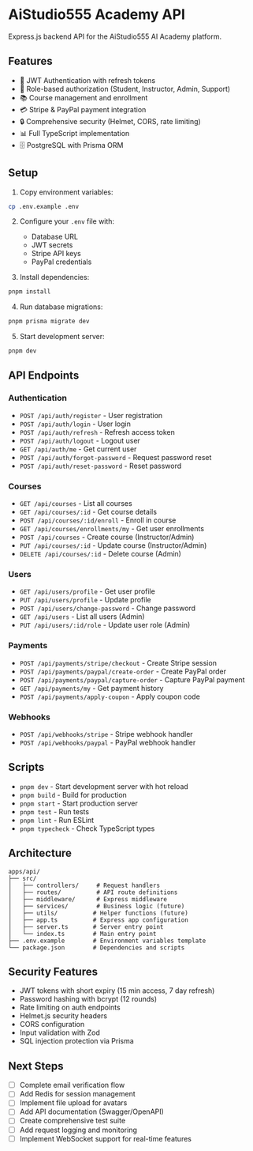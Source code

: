 # AiStudio555 Academy API

Express.js backend API for the AiStudio555 AI Academy platform.

## Features

- 🔐 JWT Authentication with refresh tokens
- 👥 Role-based authorization (Student, Instructor, Admin, Support)
- 📚 Course management and enrollment
- 💳 Stripe & PayPal payment integration
- 🔒 Comprehensive security (Helmet, CORS, rate limiting)
- 📊 Full TypeScript implementation
- 🗄️ PostgreSQL with Prisma ORM

## Setup

1. Copy environment variables:
```bash
cp .env.example .env
```

2. Configure your `.env` file with:
   - Database URL
   - JWT secrets
   - Stripe API keys
   - PayPal credentials

3. Install dependencies:
```bash
pnpm install
```

4. Run database migrations:
```bash
pnpm prisma migrate dev
```

5. Start development server:
```bash
pnpm dev
```

## API Endpoints

### Authentication
- `POST /api/auth/register` - User registration
- `POST /api/auth/login` - User login
- `POST /api/auth/refresh` - Refresh access token
- `POST /api/auth/logout` - Logout user
- `GET /api/auth/me` - Get current user
- `POST /api/auth/forgot-password` - Request password reset
- `POST /api/auth/reset-password` - Reset password

### Courses
- `GET /api/courses` - List all courses
- `GET /api/courses/:id` - Get course details
- `POST /api/courses/:id/enroll` - Enroll in course
- `GET /api/courses/enrollments/my` - Get user enrollments
- `POST /api/courses` - Create course (Instructor/Admin)
- `PUT /api/courses/:id` - Update course (Instructor/Admin)
- `DELETE /api/courses/:id` - Delete course (Admin)

### Users
- `GET /api/users/profile` - Get user profile
- `PUT /api/users/profile` - Update profile
- `POST /api/users/change-password` - Change password
- `GET /api/users` - List all users (Admin)
- `PUT /api/users/:id/role` - Update user role (Admin)

### Payments
- `POST /api/payments/stripe/checkout` - Create Stripe session
- `POST /api/payments/paypal/create-order` - Create PayPal order
- `POST /api/payments/paypal/capture-order` - Capture PayPal payment
- `GET /api/payments/my` - Get payment history
- `POST /api/payments/apply-coupon` - Apply coupon code

### Webhooks
- `POST /api/webhooks/stripe` - Stripe webhook handler
- `POST /api/webhooks/paypal` - PayPal webhook handler

## Scripts

- `pnpm dev` - Start development server with hot reload
- `pnpm build` - Build for production
- `pnpm start` - Start production server
- `pnpm test` - Run tests
- `pnpm lint` - Run ESLint
- `pnpm typecheck` - Check TypeScript types

## Architecture

```
apps/api/
├── src/
│   ├── controllers/     # Request handlers
│   ├── routes/          # API route definitions
│   ├── middleware/      # Express middleware
│   ├── services/        # Business logic (future)
│   ├── utils/          # Helper functions (future)
│   ├── app.ts          # Express app configuration
│   ├── server.ts       # Server entry point
│   └── index.ts        # Main entry point
├── .env.example        # Environment variables template
└── package.json        # Dependencies and scripts
```

## Security Features

- JWT tokens with short expiry (15 min access, 7 day refresh)
- Password hashing with bcrypt (12 rounds)
- Rate limiting on auth endpoints
- Helmet.js security headers
- CORS configuration
- Input validation with Zod
- SQL injection protection via Prisma

## Next Steps

- [ ] Complete email verification flow
- [ ] Add Redis for session management
- [ ] Implement file upload for avatars
- [ ] Add API documentation (Swagger/OpenAPI)
- [ ] Create comprehensive test suite
- [ ] Add request logging and monitoring
- [ ] Implement WebSocket support for real-time features